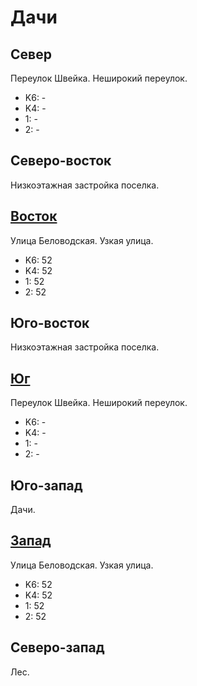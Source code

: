 # Дачи

## Север

Переулок Швейка.
Неширокий переулок.

* K6:   -
* K4:   -
* 1:    -
* 2:    -

## Северо-восток

Низкоэтажная застройка поселка.

## [Восток](./10405060.md)

Улица Беловодская.
Узкая улица.

* K6:   52
* K4:   52
* 1:    52
* 2:    52

## Юго-восток

Низкоэтажная застройка поселка.

## [Юг](./10395065.md)

Переулок Швейка.
Неширокий переулок.

* K6:   -
* K4:   -
* 1:    -
* 2:    -

## Юго-запад

Дачи.

## [Запад](./10390060.md)

Улица Беловодская.
Узкая улица.

* K6:   52
* K4:   52
* 1:    52
* 2:    52

## Северо-запад

Лес.
